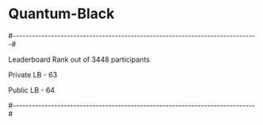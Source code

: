 # Quantum-Black

#-----------------------------------------------------------------------------#

Leaderboard Rank out of 3448 participants

Private LB - 63

Public LB - 64

#----------------------------------------------------------------------------#
